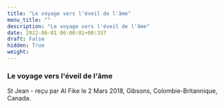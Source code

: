 ```yaml
---
title: "Le voyage vers l'éveil de l'âme"
menu_title: ""
description: "Le voyage vers l'éveil de l'âme"
date: 2022-06-01 06:00:01+00:337
draft: False
hidden: True
weight:
---
```

### Le voyage vers l'éveil de l'âme

St Jean - reçu par Al Fike le 2 Mars 2018, Gibsons, Colombie-Britannique, Canada.



